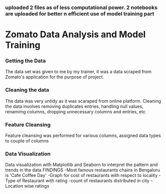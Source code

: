 ### uploaded 2 files as of less computational power. 2 notebooks are uploaded for better n efficient use of model training part
# Zomato Data Analysis and Model Training
### Getting the Data
The data set was given to me by my trainer, it was a data scraped from Zomato's application for the purpose of project.

### Cleaning the data
The data was very untidy as it was scaraped from online platform.
Cleaning the data involves removing duplicates entries, handling null values, renamimg columns, dropping unnecessary columns and entries, etc

### Feature Cleansing
Feature cleansing was performed for various columns, assigned data types to couple of columns

### Data Visualization
Data visualization with Matplotlib and Seaborn to interpret the pattern and trends in the data
FINDINGS
-Most famous restaurants chains in Bengaluru is 'Cafe Coffee Day'
-Graph for cost of restaurants with respect to locality
-Type of Restaurant with rating
-count of restaurants distributed in city
-Location wise ratings
